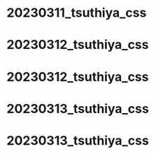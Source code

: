 # 20230311_tsuthiya_css
# 20230312_tsuthiya_css
# 20230312_tsuthiya_css
# 20230313_tsuthiya_css
# 20230313_tsuthiya_css
